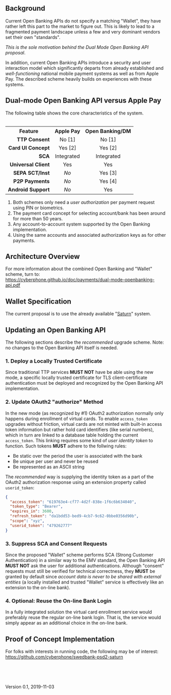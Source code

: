 ## Background
Current Open Banking APIs do not specify a matching "Wallet", they have rather left
this part to the market to figure out.  This is likely to lead to a fragmented
payment landscape unless a few and very dominant vendors set their own "standards".

*This is the sole motivation behind the Dual Mode Open Banking API proposal*.

In addition, current Open Banking APIs introduce a security and user interaction
model which significantly departs from already established and *well-functioning* national
mobile payment systems as well as from Apple Pay.
The described scheme heavily builds on experiences with these systems.
&nbsp;

## Dual-mode Open Banking API versus Apple Pay

The following table shows the core characteristics of the system.
<br>&nbsp;
<table>
    <tr><th>Feature</th><th>Apple Pay</th><th>Open Banking/DM</th></tr>
    <tr><td align="right"><b>TTP Consent</b></td><td align="center">No [1]</td><td align="center">No [1]</td></tr>
    <tr><td align="right"><b>Card UI Concept</b></td><td align="center">Yes [2]</td><td align="center">Yes [2]</td></tr>
    <tr><td align="right"><b>SCA</b></td><td align="center">Integrated</td><td align="center">Integrated</td></tr>
    <tr><td align="right"><b>Universal Client</b></td><td align="center">Yes</td><td align="center">Yes</td></tr>
    <tr><td align="right"><b>SEPA SCT/Inst</b></td><td align="center"><i>No</i></td><td align="center">Yes [3]</td></tr>
    <tr><td align="right"><b>P2P Payments</b></td><td align="center"><i>No</i></td><td align="center">Yes [4]</td></tr>
    <tr><td align="right"><b>Android Support</b></td><td align="center"><i>No</i></td><td align="center">Yes</td></tr>
</table>

1. Both schemes only need a *user authorization* per payment request using PIN or biometrics.
2. The payment card concept for selecting account/bank has been around for more than 50 years.
3. Any account-to-account system supported by the Open Banking implementation.
4. Using the same accounts and associated authorization keys as for other payments.
&nbsp;

## Architecture Overview
For more information about the combined Open Banking and "Wallet" scheme, turn to:
<br>https://cyberphone.github.io/doc/payments/dual-mode-openbanking-api.pdf
&nbsp;

## Wallet Specification
The current proposal is to use the already available "[Saturn](https://cyberphone.github.io/doc/saturn/)" system.
&nbsp;

## Updating an Open Banking API
The following sections describe the *recommended* upgrade scheme.  Note:
no changes to the Open Banking API itself is needed.
### 1. Deploy a Locally Trusted Certificate
Since traditional TTP services **MUST NOT** have be able using the new mode,
a specific locally trusted certificate for TLS client-certificate authentication
must be deployed and recognized by the Open Banking API implementation.
### 2. Update OAuth2 "authorize" Method
In the new mode (as recognized by \#1) OAuth2 authorization normally only happens
during enrollment of virtual cards.  To enable `access_token` upgrades without
friction, virtual cards are not minted with built-in access token information but rather
hold card identifiers (like serial numbers), which in turn are linked to a 
database table holding the current `access_token`. This linking requires some kind of *user
identity token* to function.  Such tokens **MUST** adhere to the follwing rules:
- Be static over the period the user is associated with the bank
- Be unique per user and never be reused
- Be represented as an ASCII string

The *recommended* way is supplying the identity token as a part of the
OAuth2 authorization response using an extension property called `userid_token`:
```json
{
  "access_token": "619763e4-cf77-4d2f-838e-1f6c6b634040",
  "token_type": "Bearer",
  "expires_in": 3600,
  "refresh_token": "da1bdd53-bed9-4cb7-9c62-0bbe0356d90b",
  "scope": "xyz",
  "userid_token": "479262777"
}
```
### 3. Suppress SCA and Consent Requests
Since the proposed "Wallet" scheme performs SCA (Strong Customer Authentication)
in a similar way to the EMV standard, the Open Banking API **MUST NOT**
ask the user for additional authentications.  Although "consent" requests must
still be verified for technical correctness, they **MUST** be granted by default since
*account data is never to be shared with external entities*
(a locally installed and trusted "Wallet" service is effectively like an extension to the on-line bank).
### 4. Optional: Reuse the On-line Bank Login
In a fully integrated solution the virtual card enrollment service would
preferably reuse the regular on-line bank login.  That is, the service would
simply appear as an additional choice in the on-line bank.
&nbsp;

## Proof of Concept Implementation
For folks with interests in running code, the following may be of interest:
<br>https://github.com/cyberphone/swedbank-psd2-saturn

&nbsp;

&nbsp;

Version 0.1, 2019-11-03
